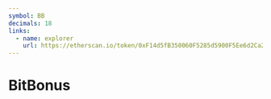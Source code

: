 ```yaml
---
symbol: BB
decimals: 18
links:
  - name: explorer
    url: https://etherscan.io/token/0xF14d5fB350060F5285d5900F5Ee6d2Ca27DDa6Ac
---
```


# BitBonus
